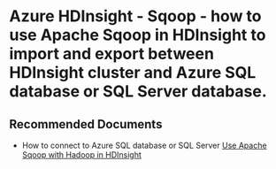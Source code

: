 <properties
    pageTitle="How to to import and export between HDInsight cluster and Azure SQL database or SQL Server"
    description="How to to import and export between HDInsight cluster and Azure SQL database or SQL Server"
    service="microsoft.hdinsight"
    resource="clusters"
    authorAlias="sunilkc"
    authors="csunilkumar"
    displayOrder=""
    selfHelpType="Generic"
    supportTopicIds="32629027"
    resourceTags=""
    productPesIds="15078"
    cloudEnvironments="public"
/>

# Azure HDInsight - Sqoop - how to use Apache Sqoop in HDInsight to import and export between HDInsight cluster and Azure SQL database or SQL Server database.

## **Recommended Documents**

* How to connect to Azure SQL database or SQL Server [Use Apache Sqoop with Hadoop in HDInsight](https://docs.microsoft.com/azure/hdinsight/hadoop/hdinsight-use-sqoop)
